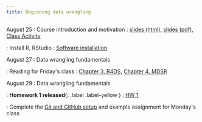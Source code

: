 ```yaml
---
title: Beginning data wrangling
---
```


August 25
: Course introduction and motivation
  : [slides (html)](https://sta279-f25.github.io/slides/lecture_01.html), [slides (pdf)](https://sta279-f25.github.io/slides/lecture_01.pdf), [Class Activity](https://sta279-f25.github.io/class_activities/ca_01_handout.pdf)

: Install R, RStudio
  : [Software installation](https://sta279-f25.github.io/resources/r_installation/)

August 27
: Data wrangling fundamentals

: Reading for Friday's class
  : [Chapter 3, R4DS](https://r4ds.hadley.nz/data-transform.html), [Chapter 4, MDSR](https://mdsr-book.github.io/mdsr3e/04-dataI.html)

August 29
: Data wrangling fundamentals

: **Homework 1 released**{: .label .label-yellow }
  : [HW 1](https://sta279-f25.github.io/homework/hw_01.html)
  
: Complete the [Git and GitHub setup](https://sta279-f25.github.io/resources/github_instructions/) and example assignment for Monday's class

